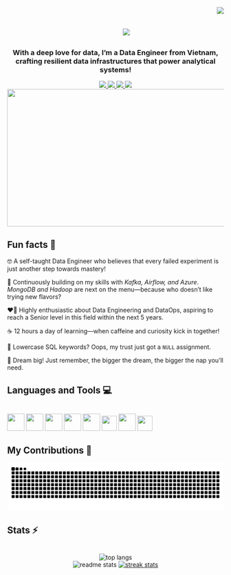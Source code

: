<img align="right" src="https://visitor-badge.laobi.icu/badge?page_id=lnynhi02.lnynhi02" />

<h1 align="center">
    <img src="https://readme-typing-svg.herokuapp.com/?font=Righteous&size=35&color=0366D6&center=true&vCenter=true&width=500&height=70&duration=2000&pause=800&lines=Hello+World!+👋;+++I'm+Nia+!;Welcome+to+my+Github+profile+!;" style="margin-left: 50px"/>
</h1>

<h3 align="center">With a deep love for data, I’m a Data Engineer from Vietnam, crafting resilient data infrastructures that power analytical systems!</h3>

<div align="center"> 
  <a href="mailto:ynnhi1508@gmail.com">
    <img src="https://img.shields.io/badge/Gmail-333333?style=for-the-badge&logo=gmail&logoColor=red" />
  </a>
  <a href="https://www.linkedin.com/in/nhide1/" target="_blank">
    <img src="https://img.shields.io/badge/LinkedIn-0077B5?style=for-the-badge&logo=linkedin&logoColor=white" target="_blank" />
  </a>
  <a href=https://yennhide.netlify.app/ target="_blank">
     <img src="https://img.shields.io/badge/Portfolio-006400?style=for-the-badge&logo=todoist&logoColor=white" target="_blank" /> 
  </a>
  <a href=https://instagram.com/_ln.yn_/ target="_blank">
     <img src="https://img.shields.io/badge/Instagram-C13584?style=for-the-badge&logo=instagram&logoColor=white" target="_blank" /> 
  </a>
</div>

<div align="center">
<img align="center" width=1000 height=320 src="https://user-images.githubusercontent.com/74038190/212750155-3ceddfbd-19d3-40a3-87af-8d329c8323c4.gif" />
</div>


## Fun facts 📝
<div>
    
🤓 A self-taught Data Engineer who believes that every failed experiment is just another step towards mastery!

🌱 Continuously building on my skills with *Kafka, Airflow, and Azure*. *MongoDB and Hadoop* are next on the menu—because who doesn’t like trying new flavors?

❤️‍🔥 Highly enthusiastic about Data Engineering and DataOps, aspiring to reach a Senior level in this field within the next 5 years.

☕ 12 hours a day of learning—when caffeine and curiosity kick in together!

😬 Lowercase SQL keywords? Oops, my trust just got a `NULL` assignment.

💭 Dream big! Just remember, the bigger the dream, the bigger the nap you’ll need.

</div>

<h2 align="left">Languages and Tools 💻</h2>
<br/>
<div align="left">
    <img width=40 height=40 src="assets/python.png" />
    <img width=40 height=40 src="assets/mysql.png" />
    <img width=40 height=40 src="assets/postgres.png" />
    <img width=40 height=40 src="assets/spark.png" />
    <img width=40 height=40 src="assets/kafka.png" />
    <img width=35 height=35 src="assets/airflow.png" />
    <img width=40 height=40 src="assets/docker.png" />
    <img width=35 height=35 src="assets/azure.png" />
<br>
</div>

<div align="left">
  <h2>My Contributions 🐍</h2>
  <img alt="snake eating my contributions" src="https://raw.githubusercontent.com/lnynhi02/lnynhi02/output/github-contribution-grid-snake.svg" />
</div>

<h2 align="left">Stats ⚡</h2>
<br>
<div align=center>
  <img width=325 src="https://github-readme-stats.vercel.app/api/top-langs/?username=lnynhi02&hide=HTML&langs_count=8&layout=compact&theme=codeSTACKr&border_radius=18&size_weight=0.5&count_weight=0.5&exclude_repo=github-readme-stats" alt="top langs" />

  <br/>

  <img src ="https://github-readme-stats.vercel.app/api?username=lnynhi02&show_icons=true&rank_icon=github&theme=codeSTACKr&border_radius=18" alt="readme stats"/>
  <a href="https://git.io/streak-stats"><img src="https://streak-stats.demolab.com?user=lnynhi02&theme=codeSTACKr&border_radius=18&date_format=M%20j%5B%2C%20Y%5D" alt="streak stats" /></a>
